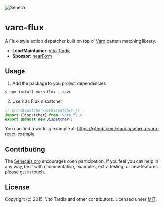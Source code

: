 ![Seneca](http://senecajs.org/files/assets/seneca-logo.png)

# varo-flux

A Flux-style action dispatcher built on top of [Varo][varo] pattern matching library.

 - __Lead Maintainer:__ [Vito Tardia][lead]
 - __Sponsor:__ [nearForm][]

## Usage

 1. Add the package to you project dependencies

  ```console
  $ npm install varo-flux --save
  ```

 2. Use it as Flux dispatcher

  ```js
  // src/dispatcher/AppDispatcher.js
  import {Dispatcher} from 'varo-flux'
  export default new Dispatcher()
  ```

You can find a working example at: https://github.com/vtardia/seneca-varo-react-example.

## Contributing
The [Senecajs org][senecajs] encourages open participation. If you feel you can help in any way, be it with
documentation, examples, extra testing, or new features please get in touch.


## License
Copyright (c) 2015, Vito Tardia and other contributors.
Licensed under [MIT][].

[varo]: https://www.npmjs.com/package/varo
[lead]: http://vito.tardia.me
[nearForm]: http://www.nearform.com/
[MIT]: ./LICENSE
[senecajs]: http://senecajs.org
